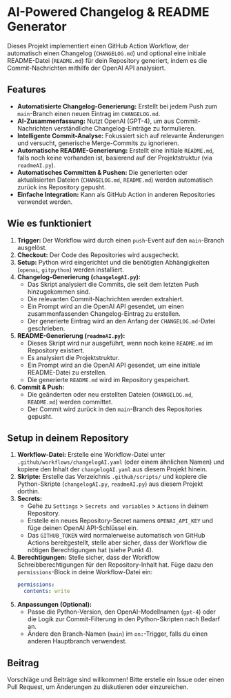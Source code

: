 # AI-Powered Changelog & README Generator

Dieses Projekt implementiert einen GitHub Action Workflow, der automatisch einen Changelog (`CHANGELOG.md`) und optional eine initiale README-Datei (`README.md`) für dein Repository generiert, indem es die Commit-Nachrichten mithilfe der OpenAI API analysiert.

## Features

*   **Automatisierte Changelog-Generierung:** Erstellt bei jedem Push zum `main`-Branch einen neuen Eintrag im `CHANGELOG.md`.
*   **AI-Zusammenfassung:** Nutzt OpenAI (GPT-4), um aus Commit-Nachrichten verständliche Changelog-Einträge zu formulieren.
*   **Intelligente Commit-Analyse:** Fokussiert sich auf relevante Änderungen und versucht, generische Merge-Commits zu ignorieren.
*   **Automatische README-Generierung:** Erstellt eine initiale `README.md`, falls noch keine vorhanden ist, basierend auf der Projektstruktur (via `readmeAI.py`).
*   **Automatisches Committen & Pushen:** Die generierten oder aktualisierten Dateien (`CHANGELOG.md`, `README.md`) werden automatisch zurück ins Repository gepusht.
*   **Einfache Integration:** Kann als GitHub Action in anderen Repositories verwendet werden.

## Wie es funktioniert

1.  **Trigger:** Der Workflow wird durch einen `push`-Event auf den `main`-Branch ausgelöst.
2.  **Checkout:** Der Code des Repositories wird ausgecheckt.
3.  **Setup:** Python wird eingerichtet und die benötigten Abhängigkeiten (`openai`, `gitpython`) werden installiert.
4.  **Changelog-Generierung (`changelogAI.py`):**
    *   Das Skript analysiert die Commits, die seit dem letzten Push hinzugekommen sind.
    *   Die relevanten Commit-Nachrichten werden extrahiert.
    *   Ein Prompt wird an die OpenAI API gesendet, um einen zusammenfassenden Changelog-Eintrag zu erstellen.
    *   Der generierte Eintrag wird an den Anfang der `CHANGELOG.md`-Datei geschrieben.
5.  **README-Generierung (`readmeAI.py`):**
    *   Dieses Skript wird nur ausgeführt, wenn noch keine `README.md` im Repository existiert.
    *   Es analysiert die Projektstruktur.
    *   Ein Prompt wird an die OpenAI API gesendet, um eine initiale README-Datei zu erstellen.
    *   Die generierte `README.md` wird im Repository gespeichert.
6.  **Commit & Push:**
    *   Die geänderten oder neu erstellten Dateien (`CHANGELOG.md`, `README.md`) werden committet.
    *   Der Commit wird zurück in den `main`-Branch des Repositories gepusht.

## Setup in deinem Repository

1.  **Workflow-Datei:** Erstelle eine Workflow-Datei unter `.github/workflows/changelogAI.yaml` (oder einem ähnlichen Namen) und kopiere den Inhalt der `changelogAI.yaml` aus diesem Projekt hinein.
2.  **Skripte:** Erstelle das Verzeichnis `.github/scripts/` und kopiere die Python-Skripte (`changelogAI.py`, `readmeAI.py`) aus diesem Projekt dorthin.
3.  **Secrets:**
    *   Gehe zu `Settings` > `Secrets and variables` > `Actions` in deinem Repository.
    *   Erstelle ein neues Repository-Secret namens `OPENAI_API_KEY` und füge deinen OpenAI API-Schlüssel ein.
    *   Das `GITHUB_TOKEN` wird normalerweise automatisch von GitHub Actions bereitgestellt, stelle aber sicher, dass der Workflow die nötigen Berechtigungen hat (siehe Punkt 4).
4.  **Berechtigungen:** Stelle sicher, dass der Workflow Schreibberechtigungen für den Repository-Inhalt hat. Füge dazu den `permissions`-Block in deine Workflow-Datei ein:
    ```yaml
    permissions:
      contents: write
    ```
5.  **Anpassungen (Optional):**
    *   Passe die Python-Version, den OpenAI-Modellnamen (`gpt-4`) oder die Logik zur Commit-Filterung in den Python-Skripten nach Bedarf an.
    *   Ändere den Branch-Namen (`main`) im `on:`-Trigger, falls du einen anderen Hauptbranch verwendest.

## Beitrag

Vorschläge und Beiträge sind willkommen! Bitte erstelle ein Issue oder einen Pull Request, um Änderungen zu diskutieren oder einzureichen.
